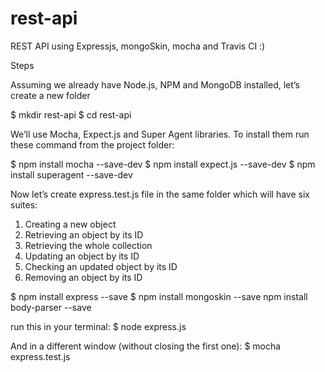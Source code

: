 # rest-api
REST API using Expressjs, mongoSkin, mocha and Travis CI :)


Steps 

Assuming we already have Node.js, NPM and MongoDB installed, let’s create a new folder

$ mkdir rest-api
$ cd rest-api


We’ll use Mocha, Expect.js and Super Agent libraries. To install them run these command from the project folder:

$ npm install mocha --save-dev
$ npm install expect.js --save-dev 
$ npm install superagent --save-dev

Now let’s create express.test.js file in the same folder which will have six suites:

  1.  Creating a new object
  2.  Retrieving an object by its ID
  3.  Retrieving the whole collection
  4.  Updating an object by its ID
  5.  Checking an updated object by its ID
  6.  Removing an object by its ID



$ npm install express --save
$ npm install mongoskin --save
npm install body-parser --save


run this in your terminal:
$ node express.js

And in a different window (without closing the first one):
$ mocha express.test.js






